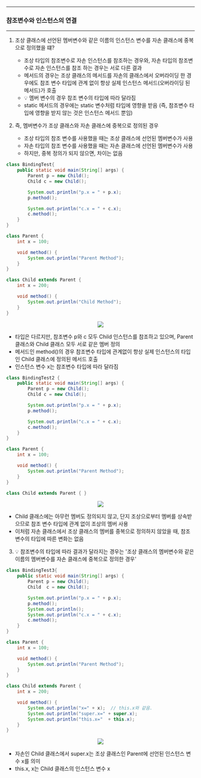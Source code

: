 -----
### 참조변수와 인스턴스의 연결
-----
1. 조상 클래스에 선언된 멤버변수와 같은 이름의 인스턴스 변수를 자손 클래스에 중복으로 정의했을 떄?
   - 조상 타입의 참조변수로 자손 인스턴스를 참조하는 경우와, 자손 타입의 참조변수로 자손 인스턴스를 참조 하는 경우는 서로 다른 결과
   - 메서드의 경우는 조상 클래스의 메서드를 자손의 클래스에서 오버라이딩 한 경우에도 참조 변수 타입에 관계 없이 항상 실제 인스턴스 메서드(오버라이딩 된 메서드)가 호출
   - 💡 멤버 변수의 경우 참조 변수의 타입에 따라 달라짐
   - static 메서드의 경우에는 static 변수처럼 타입에 영향을 받음 (즉, 참조변수 타입에 영향을 받지 않는 것은 인스턴스 메서드 뿐임)

2. 즉, 멤버변수가 조상 클래스와 자손 클래스에 중복으로 정의된 경우
   - 조상 타입의 참조 변수를 사용했을 때는 조상 클래스에 선언된 멤버변수가 사용
   - 자손 타입의 참조 변수를 사용했을 때는 자손 클래스에 선언된 멤버변수가 사용
   - 하지만, 중복 정의가 되지 않으면, 차이는 없음

```java
class BindingTest{
	public static void main(String[] args) {
		Parent p = new Child();
		Child c = new Child();

		System.out.println("p.x = " + p.x);
		p.method();

		System.out.println("c.x = " + c.x);
		c.method();
	}
}

class Parent {
	int x = 100;

	void method() {
		System.out.println("Parent Method");
	}
}

class Child extends Parent {
	int x = 200;

	void method() {
		System.out.println("Child Method");
	}
}
```
<div align="center">
<img src="https://github.com/sooyounghan/HTTP/assets/34672301/8d8b3c95-bae5-4452-93e7-10a288b28a0b">
</div>

  - 타입은 다르지만, 참조변수 p와 c 모두 Child 인스턴스를 참조하고 있으며, Parent 클래스와 Child 클래스 모두 서로 같은 멤버 정의
  - 메서드인 method()의 경우 참조변수 타입에 관계없이 항상 실제 인스턴스의 타입인 Child 클래스에 정의된 메서드 호출
  - 인스턴스 변수 x는 참조변수 타입에 따라 달라짐

```java
class BindingTest2 {
	public static void main(String[] args) {
		Parent p = new Child();
		Child c = new Child();

		System.out.println("p.x = " + p.x);
		p.method();

		System.out.println("c.x = " + c.x);
		c.method();
	}
}

class Parent {
	int x = 100;

	void method() {
		System.out.println("Parent Method");
	}
}

class Child extends Parent { }
```
<div align="center">
<img src="https://github.com/sooyounghan/HTTP/assets/34672301/d924faaa-21b3-4e48-8ea9-6ce7961abcd5">
</div>

  - Child 클래스에는 아무런 멤버도 정의되지 않고, 단지 조상으로부터 멤버를 상속받으므로 참조 변수 타입에 관계 없이 조상의 멤버 사용
  - 이처럼 자손 클래스에서 조상 클래스의 멤버를 중복으로 정의하지 않았을 때, 참조 변수의 타입에 따른 변화는 없음

3. 💡 참조변수의 타입에 따라 결과가 달라지는 경우는 '조상 클래스의 멤버변수와 같은 이름의 멤버변수를 자손 클래스에 중복으로 정의한 경우'

```java
class BindingTest3{
	public static void main(String[] args) {
		Parent p = new Child();
		Child  c = new Child();

		System.out.println("p.x = " + p.x);
		p.method();
		System.out.println();
		System.out.println("c.x = " + c.x);
		c.method();
	}
}

class Parent {
	int x = 100;

	void method() {
		System.out.println("Parent Method");
	}
}

class Child extends Parent {
	int x = 200;

	void method() {
		System.out.println("x=" + x);  // this.x와 같음.
		System.out.println("super.x=" + super.x);
		System.out.println("this.x="  + this.x);
	}
}
```
<div align="center">
<img src="https://github.com/sooyounghan/HTTP/assets/34672301/17cdf606-1767-4c81-9699-af411f316164">
</div>

  - 자손인 Child 클래스에서 super.x는 조상 클래스인 Parent에 선언된 인스턴스 변수 x를 의미
  - this.x, x는 Child 클래스의 인스턴스 변수 x

